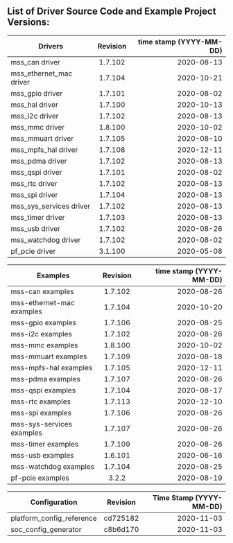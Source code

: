 ## List of Driver Source Code and Example Project Versions:



| Drivers | Revision | time stamp (YYYY-MM-DD) |
|----------|:-------------------:|------:|
| mss_can driver | 1.7.102 | 2020-08-13 | 
| mss_ethernet_mac driver | 1.7.104 | 2020-10-21 | 
| mss_gpio driver | 1.7.101 | 2020-08-02 | 
| mss_hal driver | 1.7.100 | 2020-10-13 | 
| mss_i2c driver | 1.7.102 | 2020-08-13 | 
| mss_mmc driver | 1.8.100 | 2020-10-02 | 
| mss_mmuart driver | 1.7.105 | 2020-08-10 | 
| mss_mpfs_hal driver | 1.7.108 | 2020-12-11 | 
| mss_pdma driver | 1.7.102 | 2020-08-13 | 
| mss_qspi driver | 1.7.101 | 2020-08-02 | 
| mss_rtc driver | 1.7.102 | 2020-08-13 | 
| mss_spi driver | 1.7.104 | 2020-08-13 | 
| mss_sys_services driver | 1.7.102 | 2020-08-13 | 
| mss_timer driver | 1.7.103 | 2020-08-13 | 
| mss_usb driver | 1.7.102 | 2020-08-26 | 
| mss_watchdog driver | 1.7.102 | 2020-08-02 | 
| pf_pcie driver | 3.1.100 | 2020-05-08 |

| Examples | Revision | time stamp (YYYY-MM-DD) |
|----------|:-------------:|------:|
| mss-can examples | 1.7.102 | 2020-08-26 | 
| mss-ethernet-mac examples | 1.7.104 | 2020-10-20 | 
| mss-gpio examples | 1.7.106 | 2020-08-25 | 
| mss-i2c examples | 1.7.102 | 2020-08-26 | 
| mss-mmc examples | 1.8.100 | 2020-10-02 | 
| mss-mmuart examples | 1.7.109 | 2020-08-18 | 
| mss-mpfs-hal examples | 1.7.105 | 2020-12-11 | 
| mss-pdma examples | 1.7.107 | 2020-08-26 | 
| mss-qspi examples | 1.7.104 | 2020-08-17 | 
| mss-rtc examples | 1.7.113 | 2020-12-10 | 
| mss-spi examples | 1.7.106 | 2020-08-26 | 
| mss-sys-services examples | 1.7.107 | 2020-08-26 | 
| mss-timer examples | 1.7.109 | 2020-08-26 | 
| mss-usb examples | 1.6.101 | 2020-06-16 | 
| mss-watchdog examples | 1.7.104 | 2020-08-25 | 
| pf-pcie examples | 3.2.2 | 2020-08-19 | 

| Configuration | Revision | Time Stamp (YYYY-MM-DD) |
|----------|:-------------:|------:|
| platform_config_reference | cd725182 | 2020-11-03 | 
| soc_config_generator | c8b6d170 | 2020-11-03 | 
